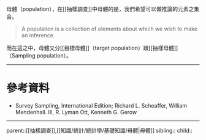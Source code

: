 母體（population），在[[抽樣調查]]中母體的是，我們希望可以做推論的元素之集合。
>A population is a collection of elements about which we wish to make an inference.

而在這之中，母體又分[[目標母體]]（target population）跟[[抽樣母體]]（Sampling population）。
- - -
# 參考資料
- Survey Sampling, International Edition; Richard L. Scheaffer, William Mendenhall. III, R. Lyman Ott, Kenneth G. Gerow
- - -
parent::[[抽樣調查]],[[知識/統計/統計學/基礎知識/母體|母體]]
sibling::
child::